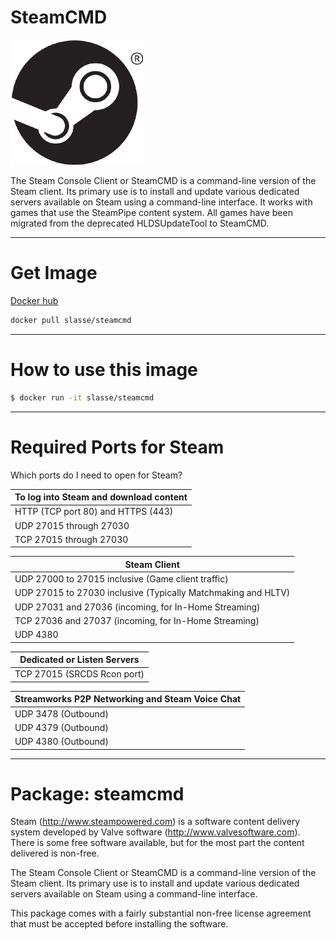 # SteamCMD
![SteamCMD](https://github.com/slasse/docker-steamcmd/blob/master/docs/logo.png)

The Steam Console Client or SteamCMD is a command-line version of the Steam client. Its primary use is to install and update various dedicated servers available on Steam using a command-line interface. It works with games that use the SteamPipe content system. All games have been migrated from the deprecated HLDSUpdateTool to SteamCMD.

----------------

# Get Image
[Docker hub](https://hub.docker.com/r/slasse/steamcmd)

```bash
docker pull slasse/steamcmd
```

----------------

# How to use this image

```bash
$ docker run -it slasse/steamcmd
```

----------------

# Required Ports for Steam
Which ports do I need to open for Steam?

| To log into Steam and download content |
|----------------------------------------|
| HTTP (TCP port 80) and HTTPS (443)     |
| UDP 27015 through 27030                |
| TCP 27015 through 27030                |

| Steam Client                                                  |
|---------------------------------------------------------------|
| UDP 27000 to 27015 inclusive (Game client traffic)            |
| UDP 27015 to 27030 inclusive (Typically Matchmaking and HLTV) |
| UDP 27031 and 27036 (incoming, for In-Home Streaming)         |
| TCP 27036 and 27037 (incoming, for In-Home Streaming)         |
| UDP 4380                                                      |

| Dedicated or Listen Servers |
|-----------------------------|
|TCP 27015 (SRCDS Rcon port)  |

| Streamworks P2P Networking and Steam Voice Chat |
|-------------------------------------------------|
| UDP 3478 (Outbound)                             |
| UDP 4379 (Outbound)                             |
| UDP 4380 (Outbound)                             |

----------------



# Package: steamcmd
Steam (http://www.steampowered.com) is a software content delivery system developed by Valve software (http://www.valvesoftware.com). There is some free software available, but for the most part the content delivered is non-free.

The Steam Console Client or SteamCMD is a command-line version of the Steam client. Its primary use is to install and update various dedicated servers available on Steam using a command-line interface.

This package comes with a fairly substantial non-free license agreement that must be accepted before installing the software.